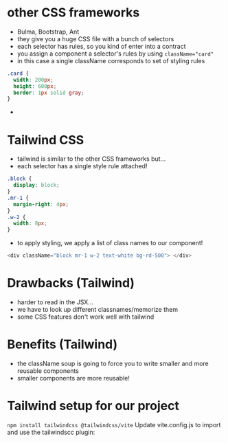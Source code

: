# other CSS frameworks

- Bulma, Bootstrap, Ant
- they give you a huge CSS file with a bunch of selectors
- each selector has rules, so you kind of enter into a contract
- you assign a component a selector's rules by using `className="card"`
- in this case a single className corresponds to set of styling rules

```css
.card {
  width: 200px;
  height: 600px;
  border: 1px solid gray;
}
```

-

# Tailwind CSS

- tailwind is similar to the other CSS frameworks but...
- each selector has a single style rule attached!

```css
.block {
  display: block;
}
.mr-1 {
  margin-right: 4px;
}
.w-2 {
  width: 8px;
}
```

- to apply styling, we apply a list of class names to our component!

```js
<div className="block mr-1 w-2 text-white bg-rd-500"> </div>
```

# Drawbacks (Tailwind)

- harder to read in the JSX...
- we have to look up different classnames/memorize them
- some CSS features don't work well with tailwind

# Benefits (Tailwind)

- the className soup is going to force you to write smaller and more reusable components
- smaller components are more reusable!

# Tailwind setup for our project

`npm install tailwindcss @tailwindcss/vite`
Update vite.config.js to import and use the tailwindscc plugin:
